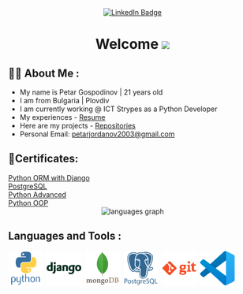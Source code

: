 <div id="header" align="center">
  <div id="badges">
  <a href="https://www.linkedin.com/in/petar-gospodinov/">
    <img src="https://img.shields.io/badge/LinkedIn-blue?style=for-the-badge&logo=linkedin&logoColor=white" alt="LinkedIn Badge"/>
  </a>
<h1 align="center" >
  Welcome
  <img src="https://media.giphy.com/media/hvRJCLFzcasrR4ia7z/giphy.gif" width="35px"/>
 </h1>
 </div>
</div>

## :man_technologist: About Me :
 - My name is Petar Gospodinov | 21 years old
 - I am from Bulgaria | Plovdiv
 - I am currently working @ ICT Strypes as a Python Developer
 - My experiences - [Resume](https://petar-gospodinov.tiiny.site)
 - Here are my projects - [Repositories](https://github.com/GospodinovPetar?tab=repositories)
 - Personal Email: petarjordanov2003@gmail.com

## 📑Certificates:
 <div>
  <a href='https://softuni.bg/certificates/details/240848/6fee06cb'>Python ORM with Django</a> <br>
  <a href='https://softuni.bg/certificates/details/236114/8f72f779'>PostgreSQL</a> <br>
  <a href='https://softuni.bg/certificates/details/203749/70a4a642'>Python Advanced</a> <br>
  <a href='https://softuni.bg/certificates/details/234031/51726244'>Python OOP</a>
</div>

<div align="center">
  <img src="https://github-readme-stats.vercel.app/api/top-langs?username=gospodinovPetar&locale=en&hide_title=false&layout=compact&card_width=320&langs_count=5&theme=dracula&hide_border=false&custom_title=Петър_Господинов" height="150" alt="languages graph"  />
</div>

## Languages and Tools :
<div>
  <img src="https://github.com/devicons/devicon/blob/master/icons/python/python-original-wordmark.svg" title="Github" alt="GITHUB" width="70" height="70"/>&nbsp;
  <img src="https://github.com/devicons/devicon/blob/master/icons/django/django-plain-wordmark.svg" title="Django" alt="Django" width="70" height="70"/>&nbsp;
  <img src="https://github.com/devicons/devicon/blob/master/icons/mongodb/mongodb-original-wordmark.svg" title="MongoDB" alt="MongoDB" width="70" height="70"/>&nbsp;
  <img src="https://github.com/devicons/devicon/blob/master/icons/postgresql/postgresql-plain-wordmark.svg" title="PostgreSQL" alt="PostgreSQL" width="70" height="70"/>&nbsp;
  <img src="https://github.com/devicons/devicon/blob/master/icons/git/git-plain-wordmark.svg" title="Git" alt="Git" width="70" height="70"/>&nbsp;
  <img src="https://github.com/devicons/devicon/blob/master/icons/vscode/vscode-original.svg" title="VSCode" alt="VSCode" width="70" height="70"/>&nbsp;
</div>

